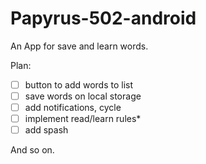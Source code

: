 # Papyrus-502-android
An App for save and learn words.

Plan:
 - [ ] button to add words to list
 - [ ] save words on local storage
 - [ ] add notifications, cycle
 - [ ] implement read/learn rules*
 - [ ] add spash

And so on.
